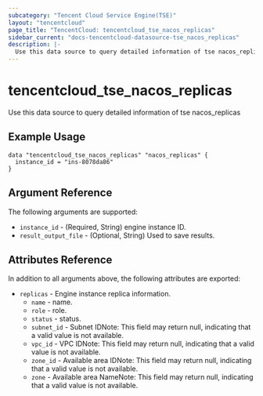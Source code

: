 ```yaml
---
subcategory: "Tencent Cloud Service Engine(TSE)"
layout: "tencentcloud"
page_title: "TencentCloud: tencentcloud_tse_nacos_replicas"
sidebar_current: "docs-tencentcloud-datasource-tse_nacos_replicas"
description: |-
  Use this data source to query detailed information of tse nacos_replicas
---
```


# tencentcloud_tse_nacos_replicas

Use this data source to query detailed information of tse nacos_replicas

## Example Usage

```hcl
data "tencentcloud_tse_nacos_replicas" "nacos_replicas" {
  instance_id = "ins-8078da86"
}
```

## Argument Reference

The following arguments are supported:

* `instance_id` - (Required, String) engine instance ID.
* `result_output_file` - (Optional, String) Used to save results.

## Attributes Reference

In addition to all arguments above, the following attributes are exported:

* `replicas` - Engine instance replica information.
  * `name` - name.
  * `role` - role.
  * `status` - status.
  * `subnet_id` - Subnet IDNote: This field may return null, indicating that a valid value is not available.
  * `vpc_id` - VPC IDNote: This field may return null, indicating that a valid value is not available.
  * `zone_id` - Available area IDNote: This field may return null, indicating that a valid value is not available.
  * `zone` - Available area NameNote: This field may return null, indicating that a valid value is not available.



